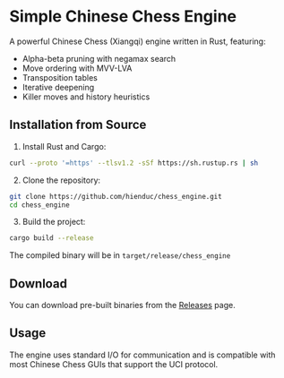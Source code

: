 # Simple Chinese Chess Engine

A powerful Chinese Chess (Xiangqi) engine written in Rust, featuring:
- Alpha-beta pruning with negamax search
- Move ordering with MVV-LVA
- Transposition tables
- Iterative deepening
- Killer moves and history heuristics

## Installation from Source

1. Install Rust and Cargo:
```bash
curl --proto '=https' --tlsv1.2 -sSf https://sh.rustup.rs | sh
```

2. Clone the repository:
```bash
git clone https://github.com/hienduc/chess_engine.git
cd chess_engine
```

3. Build the project:
```bash
cargo build --release
```

The compiled binary will be in `target/release/chess_engine`

## Download

You can download pre-built binaries from the [Releases](https://github.com/hienduc/chess_engine/releases) page.

## Usage

The engine uses standard I/O for communication and is compatible with most Chinese Chess GUIs that support the UCI protocol.


